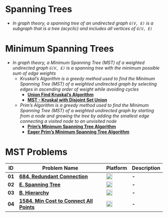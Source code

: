 # **Spanning Trees**
- *In graph theory, a spanning tree of an undirected graph `G(V, E)` is a subgraph that is a tree (acyclic) and includes all vertices of `G(V, E)`*

# **Minimum Spanning Trees**
- *In graph theory, a Minimum Spanning Tree (MST) of a weighted undirected graph `G(V, E)` is a spanning tree with the minimum possible sum of edge weights*
    - *Kruskal’s Algorithm is a greedy method used to find the Minimum Spanning Tree (MST) of a weighted undirected graph by selecting edges in ascending order of weight while avoiding cycles*
        - [**Union Find Kruskal’s Algorithm**](https://www.youtube.com/watch?v=JZBQLXgSGfs)
        - [**MST - Kruskal with Disjoint Set Union**](https://cp-algorithms.com/graph/mst_kruskal_with_dsu.html)
    - *Prim’s Algorithm is a greedy method used to find the Minimum Spanning Tree (MST) of a weighted undirected graph by starting from a node and growing the tree by adding the smallest edge connecting a visited node to an unvisited node*
        - [**Prim’s Minimum Spanning Tree Algorithm**](https://www.youtube.com/watch?v=jsmMtJpPnhU)
        - [**Eager Prim’s Minimum Spanning Tree Algorithm**](https://www.youtube.com/watch?v=xq3ABa-px_g)

# **MST Problems**
| **ID** |             **Problem Name**             |             **Platform**             |             **Description**             |
|--------|------------------------------------------|--------------------------------------|-----------------------------------------|
| **01** | [**684. Redundant Connection**](https://leetcode.com/problems/redundant-connection) | <img src="https://leetcode.com/favicon.ico" width="20" height="20"> | **-** |
| **02** | [**E. Spanning Tree**](https://codeforces.com/edu/course/2/lesson/7/2/practice/contest/289391/problem/E) | <img src="https://codeforces.org/s/0/favicon-96x96.png" width="20" height="20"> | **-** |
| **03** | [**B. Hierarchy**](https://codeforces.com/contest/17/problem/B) | <img src="https://codeforces.org/s/0/favicon-96x96.png" width="20" height="20"> | **-** |
| **04** | [**1584. Min Cost to Connect All Points**](https://leetcode.com/problems/min-cost-to-connect-all-points) | <img src="https://leetcode.com/favicon.ico" width="20" height="20"> | **-** |